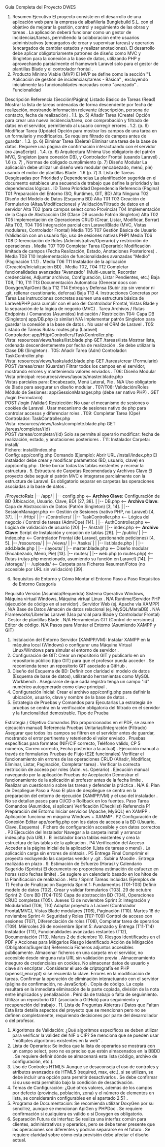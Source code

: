 Guía Completa del Proyecto DWES

1. Resumen Ejecutivo
   El proyecto consiste en el desarrollo de una aplicación web para la empresa de albañilería Bunglebuild S.L. con el objetivo de mejorar la gestión, control y seguimiento de las obras y tareas
   . La aplicación deberá funcionar como un gestor de incidencias/tareas, permitiendo la colaboración entre usuarios administrativos (encargados de crear y supervisar tareas) y operarios (encargados de cambiar estados y realizar anotaciones). El desarrollo debe aplicar obligatoriamente patrones de diseño como MVC y Singleton para la conexión a la base de datos, utilizando PHP y aprovechando parcialmente el framework Laravel solo para el gestor de plantillas Blade y el controlador frontal
   .
2. Producto Mínimo Viable (MVP)
   El MVP se define como la sección "1. Aplicación de gestión de incidencias/tareas - Básica"
   , excluyendo inicialmente las funcionalidades marcadas como "avanzado"
   .
   Funcionalidad

Descripción
Referencia (Sección/Página)
Listado Básico de Tareas (Read)
Mostrar la lista de tareas ordenadas de forma descendente por fecha de realización, mostrando información relevante (descripción, persona de contacto, fecha de realización)
.
1.1. (p. 5)
Añadir Tarea (Create)
Opción para crear una nueva incidencia/tarea, con comprobación y filtrado de datos en el servidor, permitiendo al usuario corregir errores
.
1.2. (p. 6)
Modificar Tarea (Update)
Opción para mostrar los campos de una tarea en un formulario y modificarlos. Se requiere filtrado de campos antes de guardar
.
1.3. (p. 6)
Eliminar Tarea (Delete)
Eliminar una tarea de la base de datos. Requiere una página de confirmación interactuando con el servidor (no JavaScript)
.
1.4. (p. 6)
Arquitectura Mínima
Uso obligatorio del patrón MVC, Singleton (para conexión DB), y Controlador Frontal (usando Laravel)
.
1.6 (p. 7)
, Normas de obligado cumplimiento (p. 7)
Diseño Modular
La aplicación debe utilizar un diseño web modular (encabezado, menú, pie) usando el motor de plantillas Blade
.
1.6 (p. 7) 3. Lista de Tareas Desglosadas por Prioridad y Dependencias
La planificación sugerida en el documento establece una secuencia de trabajo que define la prioridad y las dependencias lógicas
.
ID
Tarea
Prioridad
Dependencia
Referencia (Página)
T01
Preparación del Entorno (SO, Runtimes, GIT, BD)
Alta
Ninguna
T02
Diseño del Modelo de Datos (Esquema BD)
Alta
T01
T03
Creación de Formularios (Altas/Modificaciones) y Validación/Filtrado de datos en el servidor
Alta
T02 (para campos select como Provincia)
T04
Implementación de la Capa de Abstracción DB (Clase DB usando Patrón Singleton)
Alta
T02
T05
Implementación de Operaciones CRUD (Crear, Listar, Modificar, Borrar)
Alta
T03, T04
T06
Integración parcial con Laravel/Blade (MVC, Vistas modulares, Controlador Frontal)
Media
T05
T07
Gestión Básica de Usuario (Validación con un usuario fijo, uso de sesiones nativas PHP)
Media
T06
T08
Diferenciación de Roles (Administrativo/Operario) y restricción de operaciones
.
Media
T07
T09
Completar Tarea (Operario): Modificación limitada de campos (Fecha Realización, Estado, Anotaciones Posteriores)
.
Media
T08
T10
Implementación de funcionalidades avanzadas "Medio" (Paginación 1.1.1)
.
Media
T06
T11
Instalador de la aplicación (Creación/Inicialización BD)
.
Media
T02, T04
T12
Completar funcionalidades avanzadas "Avanzado" (Multi-usuario, Recordar credenciales, Adjuntar archivos, Configuración, Listar Pendientes, etc.)
Baja
T08, T10, T11
T13
Documentación Automática (Generar docs con Doxygen/ApiGen)
Baja
T12
T14
Entrega y Defensa (Subir zip sin vendor ni .git, rellenar cuestionario, defensa)
Baja
T13 4. Instrucciones Concretas por Tarea
Las instrucciones concretas asumen una estructura básica de Laravel/PHP para cumplir con el uso del Controlador Frontal, Vistas Blade y la separación de la lógica de negocio (MVC)
.
Tarea
Archivos / Rutas
Endpoints / Comandos (Asumidos)
Indicación / Restricción
T04: Capa DB (Singleton)
app/DB.php (o similar)
N/A
Implementar patrón Singleton para guardar la conexión a la base de datos
. No usar el ORM de Laravel
.
T05: Listado de Tareas
Rutas: routes.php (Laravel) <br> Controlador: app/Http/Controllers/TaskController.php <br> Vista: resources/views/tasks/list.blade.php
GET /tareas/lista
Mostrar lista, ordenada descendentemente por fecha de realización
. Se debe utilizar la Clase DB (Singleton)
.
T05: Añadir Tarea (Adm)
Controlador: TaskController.php <br> Vista: resources/views/tasks/add.blade.php
GET /tareas/crear (Formulario) <br> POST /tareas/crear (Guardar)
Filtrar todos los campos en el servidor, mostrando errores y manteniendo valores enviados
.
T06: Diseño Modular
Vista principal: resources/views/layouts/master.blade.php <br> Vistas parciales para: Encabezado, Menú Lateral, Pie
.
N/A
Uso obligatorio de Blade para asegurar un diseño modular
.
T07/T08: Validación/Roles
Módulo de Sesiones: app/SessionManager.php (debe ser nativo PHP)
.
GET /login (Formulario) <br> POST /login (Validar)
Restricción: No usar el mecanismo de sesiones o cookies de Laravel
. Usar mecanismo de sesiones nativo de php para controlar accesos y diferenciar roles
.
T09: Completar Tarea (Ope)
Controlador: TaskController.php <br> Vista: resources/views/tasks/complete.blade.php
GET /tareas/completar/{id} <br> POST /tareas/completar/{id}
Solo se permite al operario modificar: fecha de realización, estado, y anotaciones posteriores
.
T11: Instalador
Carpeta: install/ <br> Fichero: install/index.php <br> Config: app/config.php
Comando (Ejemplo): Abrir URL /install/index.php
El instalador debe crear y modificar parámetros (BD, usuario, clave) en app/config.php
. Debe borrar todas las tablas existentes y recrear la estructura
. 5. Estructura de Carpetas Recomendada y Archivos Clave
El proyecto debe seguir el patrón MVC
e integrarse parcialmente con la estructura de Laravel. Es obligatorio separar en carpetas las operaciones asociadas a la base de datos
.

/ProyectoRaiz
|-- /app/
| |-- config.php <-- **Archivo Clave:** Configuración de BD (Ubicación, Usuario, Clave, BD) [27, 38].
| |-- DB.php <-- **Archivo Clave:** Capa de Abstracción de Datos (Patrón Singleton) [3, 14].
| |-- SessionManager.php <-- Gestión de Sesiones (nativo PHP, no Laravel) [4, 37].
| |-- /Http/
| |-- /Controllers/
| |-- TaskController.php <-- Lógica del negocio / Control de tareas (Adm/Ope) [14].
| |-- AuthController.php <-- Lógica de validación de usuario [20].
|-- /install/
| |-- index.php <-- **Archivo Clave:** Script de Instalación y creación de tablas [26].
|-- /public/
| |-- index.php <-- Controlador Frontal (de Laravel, gestionando peticiones) [4, 5].
|-- /resources/
| |-- /views/
| |-- /tasks/
| | |-- list.blade.php
| | |-- add.blade.php
| |-- /layouts/
| |-- master.blade.php <-- Diseño modular (Encabezado, Menú, Pie) [13].
|-- routes/
| |-- web.php (o routes.php) <-- Rutas (rutas.php mencionado, asumiendo su función en Laravel) [14].
|-- /storage/
|-- /uploads/ <-- Carpeta para Ficheros Resumen/Fotos (no accesible por URL sin validación) [39].

6. Requisitos de Entorno y Cómo Montar el Entorno Paso a Paso
   Requisitos de Entorno
   Categoría

Requisito
Versión (Asumida/Requerida)
Sistema Operativo
Windows, Máquina virtual Windows, Máquina virtual Linux
.
N/A
Runtime/Servidor
PHP (ejecución de código en el servidor)
. Servidor Web (ej. Apache vía XAMPP)
.
N/A
Base de Datos
Almacén de datos relacional (ej. MySQL/MariaDB)
.
N/A
Frameworks/Librerías
Laravel (Uso parcial para Blade y Controlador Frontal)
. Gestor de plantillas Blade
.
N/A
Herramientas
GIT (Control de versiones)
. Editor de código.
N/A
Pasos para Montar el Entorno (Asumiendo XAMPP y GIT)

1. Instalación del Entorno Servidor (XAMPP/VM): Instalar XAMPP en la máquina local (Windows)
   o configurar una Máquina Virtual Linux/Windows para simular el entorno de servidor
   .
2. Configuración de GIT: Crear un repositorio GIT y publicarlo en un repositorio público (tipo GIT) para que el profesor pueda acceder
   . Se recomienda tener un repositorio GIT asociado a GitHub
   .
3. Diseño del Esquema de BD: Definir con claridad el modelo de datos (Esquema de base de datos), utilizando herramientas como MySQL Workbench
   . Asegurarse de que cada registro tenga un campo "id" numérico autogenerado como clave principal
   .
4. Configuración Inicial: Crear el archivo app/config.php para definir la ubicación, usuario, clave y nombre de la base de datos
   .
5. Estrategia de Pruebas y Comandos para Ejecutarlas
   La estrategia de pruebas se centra en la verificación obligatoria del filtrado en el servidor y la funcionalidad demostrable.
   Tipo de Prueba

Estrategia / Objetivo
Comandos (No proporcionados en el PDF, se asume ejecución manual)
Referencia
Pruebas Unitarias/Integración (Filtrado)
Asegurar que todos los campos se filtren en el servidor antes de guardar, mostrando el error pertinente y reteniendo el valor enviado
. Pruebas específicas para formatos (NIF/CIF correcto, Teléfono válido, CP 5 números, Correo correcto, Fecha posterior a la actual)
.
Ejecución manual a través de formularios
Pruebas de Flujo (E2E funcionales)
Verificar el funcionamiento sin errores de las operaciones CRUD (Añadir, Modificar, Eliminar, Listar, Paginación, Completar tarea)
. Verificar la correcta restricción de acceso por roles (Adm. vs. Operario)
.
Ejecución manual navegando por la aplicación
Pruebas de Aceptación
Demostrar el funcionamiento de la aplicación al profesor antes de la fecha límite
. Realizar un cuestionario sobre las tareas y defender la práctica
.
N/A 8. Plan de Despliegue Paso a Paso
El plan de despliegue se centra en la preparación del entorno de ejecución (XAMPP/VM) y el uso del instalador
. No se detallan pasos para CI/CD o Rollback en los fuentes.
Paso
Tarea
Comandos (Asumidos, si aplican)
Verificación (Checklist)
Referencia
P1
Preparación del Entorno
Iniciar servicios (Apache, MySQL) en XAMPP
.
Aplicación funciona en máquina Windows + XAMMP
.
P2
Configuración de Conexión
Editar app/config.php con los datos de acceso a la BD (Usuario, Clave, Esquema)
.
Fichero de configuración accesible y con datos correctos
.
P3
Ejecución del Instalador
Navegar a la carpeta install y arrancar index.php (vía URL)
.
El instalador borra tablas existentes y crea la estructura de las tablas de la aplicación
.
P4
Verificación del Acceso
Acceder a la página inicial de la aplicación (Lista de tareas o menú)
.
La aplicación carga sin errores de sintaxis
.
P5
Entrega Final
Comprimir el proyecto excluyendo las carpetas vendor y .git
. Subir a Moodle
.
Entrega realizada en plazo
. 9. Estimación de Esfuerzo (Horas) y Calendario Sugerido (Sprints)
El documento no proporciona estimación de esfuerzo en horas (solo fechas límite)
. Se sugiere un calendario basado en los hitos de la Planificación de realización
.
Hito / Sprint
Tareas Incluidas (Ejemplos de T)
Fecha de Finalización Sugerida
Sprint 1: Fundamentos (T01-T03)
Definir modelo de datos (T02), Crear y validar formularios (T03).
29 de octubre
Sprint 2: Core BD (T04-T05)
Capa de abstracción BD (T04), Operaciones CRUD completas (T05).
Jueves 13 de noviembre
Sprint 3: Integración y Modularidad (T06, T10)
Adaptar proyecto a Laravel (Controlador Frontal/MVC), Vistas Blade modulares (T06), Paginación (T10).
Martes 18 de noviembre
Sprint 4: Seguridad y Roles (T07-T09)
Control de acceso con sesiones (T07), Diferenciación de roles (T08), Completar tarea de operarios (T09).
Miércoles 26 de noviembre
Sprint 5: Avanzado y Entrega (T11-T14)
Instalador (T11), Funcionalidades avanzadas restantes (T12), Documentación (T13).
Martes 2 de diciembre 10. Riesgos Identificados en el PDF y Acciones para Mitigarlos
Riesgo Identificado
Acción de Mitigación (Obligatoria/Sugerida)
Referencia
Ficheros adjuntos accesibles públicamente.
Almacenar ficheros en una carpeta en el servidor, no accesible desde ninguna ruta URL sin validación previa
.
Almacenamiento inseguro de credenciales en cookies.
No almacenar datos de usuario y clave sin encriptar
. Considerar el uso de criptografía en PHP (openssl_encrypt) si se recuerda la clave.
Errores en la modificación de tareas.
Confirmar la operación de eliminación interactuando con el servidor (página de confirmación, no JavaScript)
.
Copia de código.
La copia resultará en la inmediata eliminación de la parte copiada, división de la nota entre implicados y penalización
.
Pérdida de trabajo o falta de seguimiento.
Utilizar un repositorio GIT (asociado a GitHub) para seguimiento y recuperación del trabajo
. 11. Lista de Preguntas Abiertas / Datos que Faltan
Esta lista detalla aspectos del proyecto que se mencionan pero no se definen completamente, requiriendo decisiones por parte del desarrollador o del profesor.

1. Algoritmos de Validación: ¿Qué algoritmos específicos se deben utilizar para verificar la validez del NIF o CIF? Se menciona que se pueden usar "múltiples algoritmos existentes en la web"
   .
2. Lista de Operarios: Se indica que la lista de operarios se mostrará con un campo select, pero no es preciso que estén almacenados en la BBDD
   . Se requiere definir dónde se almacenará esta lista (código, archivo de configuración, etc.).
3. Uso de Controles HTML5: Aunque se desaconseja el uso de controles y atributos avanzados de HTML5 (required, max, etc.), si se utilizan, se debe incluir una opción para permitir desactivarlos
   . Se debe confirmar si su uso está permitido bajo la condición de desactivación.
4. Temas de Configuración: ¿Qué otros valores, además de los campos por defecto (provincia, población, zona) y el número de elementos en lista, se considerarán configurables en el apartado 2.5?
   .
5. Programa de Documentación: Se recomienda utilizar DoxyGen por su sencillez, aunque se mencionan ApiGen y PHPDoc
   . Se requiere confirmación si cualquiera es válido o si Doxygen es obligatorio.
6. Separación Futura de Interfaz: Se realiza una interfaz común para clientes, administrativos y operarios, pero se debe tener presente que las operaciones son diferentes y podrían separarse en el futuro
   . Se requiere claridad sobre cómo esta previsión debe afectar el diseño actual.
